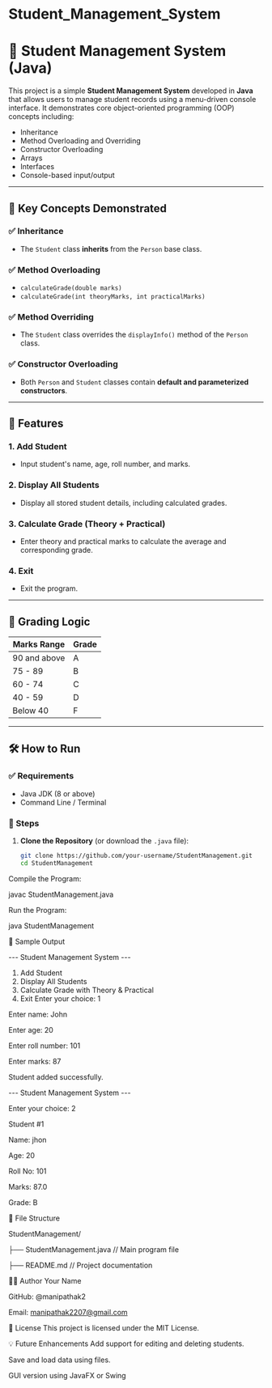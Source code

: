 # Student_Management_System
# 📘 Student Management System (Java)

This project is a simple **Student Management System** developed in **Java** that allows users to manage student records using a menu-driven console interface. It demonstrates core object-oriented programming (OOP) concepts including:

- Inheritance
- Method Overloading and Overriding
- Constructor Overloading
- Arrays
- Interfaces
- Console-based input/output

---

## 🧠 Key Concepts Demonstrated

### ✅ Inheritance
- The `Student` class **inherits** from the `Person` base class.

### ✅ Method Overloading
- `calculateGrade(double marks)`
- `calculateGrade(int theoryMarks, int practicalMarks)`

### ✅ Method Overriding
- The `Student` class overrides the `displayInfo()` method of the `Person` class.

### ✅ Constructor Overloading
- Both `Person` and `Student` classes contain **default and parameterized constructors**.

---

## 🧾 Features

### 1. Add Student
- Input student's name, age, roll number, and marks.

### 2. Display All Students
- Display all stored student details, including calculated grades.

### 3. Calculate Grade (Theory + Practical)
- Enter theory and practical marks to calculate the average and corresponding grade.

### 4. Exit
- Exit the program.

---

## 🧮 Grading Logic

| Marks Range   | Grade |
|---------------|-------|
| 90 and above  | A     |
| 75 - 89       | B     |
| 60 - 74       | C     |
| 40 - 59       | D     |
| Below 40      | F     |

---

## 🛠️ How to Run

### ✅ Requirements
- Java JDK (8 or above)
- Command Line / Terminal

### 🔧 Steps

1. **Clone the Repository** (or download the `.java` file):
   ```bash
   git clone https://github.com/your-username/StudentManagement.git
   cd StudentManagement
Compile the Program:

javac StudentManagement.java

Run the Program:

java StudentManagement

📸 Sample Output

--- Student Management System ---
1. Add Student
2. Display All Students
3. Calculate Grade with Theory & Practical
4. Exit
Enter your choice: 1

Enter name: John

Enter age: 20

Enter roll number: 101

Enter marks: 87

Student added successfully.

--- Student Management System ---

Enter your choice: 2

Student #1

Name: jhon

Age: 20

Roll No: 101

Marks: 87.0

Grade: B

📂 File Structure

StudentManagement/

├── StudentManagement.java   // Main program file

├── README.md                // Project documentation

👨‍💻 Author
Your Name

GitHub: @manipathak2

Email: manipathak2207@gmail.com

📄 License
This project is licensed under the MIT License.

💡 Future Enhancements
Add support for editing and deleting students.

Save and load data using files.

GUI version using JavaFX or Swing
